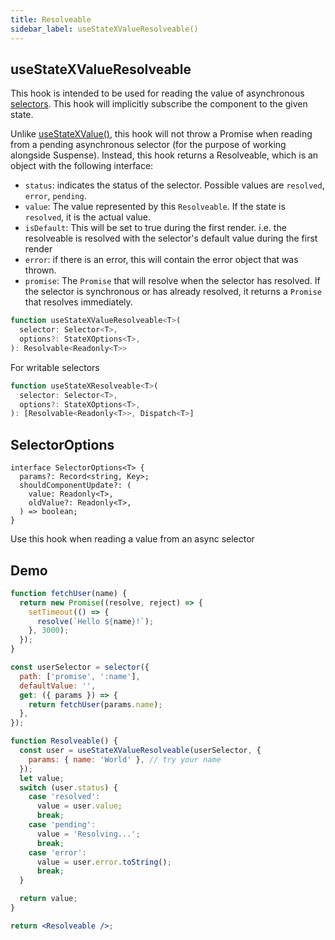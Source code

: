 ```yaml
---
title: Resolveable
sidebar_label: useStateXValueResolveable()
---
```


## useStateXValueResolveable

This hook is intended to be used for reading the value of asynchronous [selectors](selector). This hook will implicitly subscribe the component to the given state.

Unlike [useStateXValue()](useStateXValue), this hook will not throw a Promise when reading from a pending asynchronous selector (for the purpose of working alongside Suspense). Instead, this hook returns a Resolveable, which is an object with the following interface:

- `status`: indicates the status of the selector. Possible values are `resolved`, `error`, `pending`.
- `value`: The value represented by this `Resolveable`. If the state is `resolved`, it is the actual value.
- `isDefault`: This will be set to true during the first render. i.e. the resolveable is resolved with the selector's default value during the first render
- `error`: if there is an error, this will contain the error object that was thrown.
- `promise`: The `Promise` that will resolve when the selector has resolved. If the selector is synchronous or has already resolved, it returns a `Promise` that resolves immediately.

```jsx title="useStateXValueResolveable(selector, options)"
function useStateXValueResolveable<T>(
  selector: Selector<T>,
  options?: StateXOptions<T>,
): Resolvable<Readonly<T>>
```

For writable selectors

```jsx title="useStateXResolveable(selector, options)"
function useStateXResolveable<T>(
  selector: Selector<T>,
  options?: StateXOptions<T>,
): [Resolvable<Readonly<T>>, Dispatch<T>]
```

## SelectorOptions

```
interface SelectorOptions<T> {
  params?: Record<string, Key>;
  shouldComponentUpdate?: (
    value: Readonly<T>,
    oldValue?: Readonly<T>,
  ) => boolean;
}
```

Use this hook when reading a value from an async selector

## Demo

```jsx live
function fetchUser(name) {
  return new Promise((resolve, reject) => {
    setTimeout(() => {
      resolve(`Hello ${name}!`);
    }, 3000);
  });
}

const userSelector = selector({
  path: ['promise', ':name'],
  defaultValue: '',
  get: ({ params }) => {
    return fetchUser(params.name);
  },
});

function Resolveable() {
  const user = useStateXValueResolveable(userSelector, {
    params: { name: 'World' }, // try your name
  });
  let value;
  switch (user.status) {
    case 'resolved':
      value = user.value;
      break;
    case 'pending':
      value = 'Resolving...';
      break;
    case 'error':
      value = user.error.toString();
      break;
  }

  return value;
}

return <Resolveable />;
```
